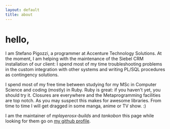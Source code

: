 ```yaml
---
layout: default
title: about
---
```


hello,
======

I am Stefano Pigozzi, a programmer at Accenture Technology Solutions. At the moment, I am helping with the maintenance of the Siebel CRM installation of our client: I spend most of my time troubleshooting problems in the custom integration with other systems and writing PL/SQL procedures as contingency solutions.

I spend most of my free time between studying for my MSc in Computer Science and coding (mostly) in Ruby. Ruby is great: if you haven't yet, you should try it. Closures are everywhere and the Metaprogramming facilities are top notch. As you may suspect this makes for awesome libraries.
From time to time I will get dragged in some manga, anime or TV show. :)

I am the maintainer of *mplayerosx-builds* and *tankobon* this page while looking for them go on [my github profile](http://github.com/pigoz/).
